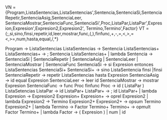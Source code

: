 VN = {Program,ListaSentencias,ListaSentencias',Sentencia,SentenciaSi,SentenciaRepetir,SentenciaAsig,SentenciaLeer,
SentenciaMostrar,SentenciaFunc,SentenciaSi',Proc,ListaPar,ListaPar',Expresion,Expresion',Expresion2,Expresion2',
Termino,Termino',Factor}
VT = {;,si,sino,finsi,repetir,id,leer,mostrar,func,(,),finfunc,+,-,=,<,>,=<,>=,num,hasta,equal,/,*}


Program → ListaSentencias
ListaSentencias → Sentencia ListaSentencias+
ListaSentencias+ → ; Sentencia ListaSentencias+
| lambda
Sentencia → SentenciaSi
| SentenciaRepetir
| SentenciaAsig
| SentenciaLeer
| SentenciaMostrar
| SentenciaFunc
SentenciaSi → si Expresion entonces ListaSentencias SentenciaSi+
SentenciaSi+ → sino ListaSentencia finsi
|finsi
SentenciaRepetir → repetir ListaSentencias hasta Expresion
SentenciaAsig → id equal Expresion
SentenciaLeer → leer id
SentenciaMostrar → mostrar Expresion
SentenciaFunc → func Proc finfunc
Proc → id ( ListaPar ) ListaSetencias
ListaPar → id ListaPar+
ListaPar+ → ; id ListaPar+
| lambda
Expresion → Expresion2 Expresion+
Expresion+ → oprel Expresion2
| lambda
Expresion2 → Termino Expresion2+
Expresion2+ → opsum Termino Expresion2+
| lambda
Termino → Factor Termino+
Termino+ → opmult Factor Termino+
| lambda
Factor → ( Expresion )
| num 
| id
